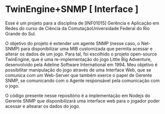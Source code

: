 # TwinEngine+SNMP [ Interface ]

Esse é um projeto para a disciplina de [INF01015] Gerência e Aplicação em Redes do curso de Ciência da 
ComutaçãoUniversidade Federal do Rio Grande do Sul. 

O objetivo do projeto é extender um agente SNMP (nesse caso, o Net-SNMP) para disponibilizar uma MIB
customizada que permita acessar e alterar os dados de um jogo. Para tal, foi escolhido o projeto open-source
TwinEngine, que é uma re-implementação do jogo Little Big Adventure, desenvolvido pela Adeline Software 
International em 1994. 
Meu objetivo é possibilitar manipulação do jogo através de uma Interface Web, que se comunica com um Web-Server
que também exerce o papel de Gerente SNMP, se comunicando com o Agente responsável pela comunicação com o jogo. 

O código presente nesse repositório é a implementação em Nodejs do Gerente SNMP que disponibilizará uma interface
web para o jogador poder acessar e altearar os dados do jogo. 



